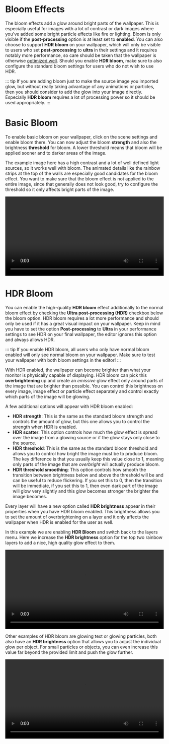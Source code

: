# Bloom Effects

The bloom effects add a glow around bright parts of the wallpaper. This is especially useful for images with a lot of contrast or dark images where you've added some bright particle effects like fire or lighting. Bloom is only visible if the **post-processing** option is at least set to **enabled**. You can also choose to support **HDR bloom** on your wallpaper, which will only be visible to users who set **post-processing** to **ultra** in their settings and it requires notably more performance, so care should be taken that the wallpaper is otherwise [optimized well](/scene/performance/texture.md). Should you enable **HDR bloom**, make sure to also configure the standard bloom settings for users who do not wish to use HDR.

::: tip
If you are adding bloom just to make the source image you imported glow, but without really taking advantage of any animations or particles, then you should consider to add the glow into your image directly. Especially **HDR bloom** requires a lot of processing power so it should be used appropriately.
:::

# Basic Bloom

To enable basic bloom on your wallpaper, click on the scene settings and enable bloom there. You can now adjust the bloom **strength** and also the brightness **threshold** for bloom. A lower threshold means that bloom will be applied sooner and to darker areas of the image.

The example image here has a high contrast and a lot of well defined light sources, so it works well with bloom. The animated details like the rainbow strips at the top of the walls are especially good candidates for the bloom effect. You want to make sure that the bloom effect is not applied to the entire image, since that generally does not look good, try to configure the threshold so it only affects bright parts of the image.

<video width="100%" controls>
  <source src="/videos/effects_bloom_basic.mp4" type="video/mp4">
  Your browser does not support the video tag.
</video>


# HDR Bloom

You can enable the high-quality **HDR bloom** effect additionally to the normal bloom effect by checking the **Ultra post-processing (HDR)** checkbox below the bloom option. HDR bloom requires a lot more performance and should only be used if it has a great visual impact on your wallpaper. Keep in mind you have to set the option **Post-processing** to **Ultra** in your performance settings to see HDR on your final wallpaper, the editor ignores this option and always allows HDR.

::: tip
If you enable HDR bloom, all users who only have normal bloom enabled will only see normal bloom on your wallpaper. Make sure to test your wallpaper with both bloom settings in the editor!
:::

With HDR enabled, the wallpaper can become brighter than what your monitor is physically capable of displaying. HDR bloom can pick this **overbrightening** up and create an *emissive* glow effect only around parts of the image that are brighter than possible. You can control this brightness on every image, image effect or particle effect separately and control exactly which parts of the image will be glowing.

A few additional options will appear with HDR bloom enabled:

* **HDR strength**: This is the same as the standard bloom strength and controls the amount of glow, but this one allows you to control the strength when HDR is enabled.
* **HDR scatter**: This option controls how much the glow effect is spread over the image from a glowing source or if the glow stays only close to the source.
* **HDR threshold**: This is the same as the standard bloom threshold and allows you to control how bright the image must be to produce bloom. The key difference is that you usually keep this value close to 1, meaning only parts of the image that are *overbright* will actually produce bloom.
* **HDR threshold smoothing**: This option controls how smooth the transition between brightness below and above the threshold will be and can be useful to reduce flickering. If you set this to 0, then the transition will be immediate, if you set this to 1, then even dark part of the image will glow very slightly and this glow becomes stronger the brighter the image becomes.

Every layer will have a new option called **HDR brightness** appear in their properties when you have HDR bloom enabled. This brightness allows you to set the amount of overbrightening on a layer and it only affects the wallpaper when HDR is enabled for the user as well.

In this example we are enabling **HDR Bloom** and switch back to the layers menu. Here we increase the **HDR brightness** option for the top two rainbow layers to add a nice, high quality glow effect to them.

<video width="100%" controls>
  <source src="/videos/effects_hdr_bloom.mp4" type="video/mp4">
  Your browser does not support the video tag.
</video>


Other examples of HDR bloom are glowing text or glowing particles, both also have an **HDR brightness** option that allows you to adjust the individual glow per object. For small particles or objects, you can even increase this value far beyond the provided limit and push the glow further.

<video width="100%" controls>
  <source src="/videos/effects_hdr_bloom_examples.mp4" type="video/mp4">
  Your browser does not support the video tag.
</video>
